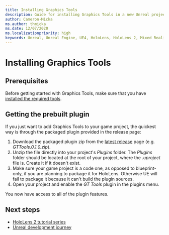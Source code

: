 ```yaml
---
title: Installing Graphics Tools
description: Guide for installing Graphics Tools in a new Unreal project.
author: Cameron-Micka
ms.author: thmicka
ms.date: 12/07/2020
ms.localizationpriority: high
keywords: Unreal, Unreal Engine, UE4, HoloLens, HoloLens 2, Mixed Reality, development, MRTK, GT, Graphics Tools, Graphics, Rendering, Materials, Optimization
---
```


# Installing Graphics Tools

## Prerequisites

Before getting started with Graphics Tools, make sure that you have [installed the required tools](/windows/mixed-reality/install-the-tools?tabs=unreal).

## Getting the prebuilt plugin

If you just want to add Graphics Tools to your game project, the quickest way is through the packaged plugin provided in the release page:

1. Download the packaged plugin zip from the [latest release](https://github.com/microsoft/MixedReality-GraphicsTools-Unreal/releases) page (e.g. _GTTools.0.1.0.zip_).
1. Unzip the file directly into your project's _Plugins_ folder. The _Plugins_ folder should be located at the root of your project, where the _.uproject_ file is. Create it if it doesn't exist.
1. Make sure your game project is a code one, as opposed to blueprint-only, if you are planning to package it for HoloLens. Otherwise UE will fail to package it because it can't build the plugin sources.
1. Open your project and enable the _GT Tools_ plugin in the plugins menu.

You now have access to all of the plugin features.

## Next steps

* [HoloLens 2 tutorial series](/windows/mixed-reality/unreal-uxt-ch1)
* [Unreal development journey](/windows/mixed-reality/unreal-development-overview)
